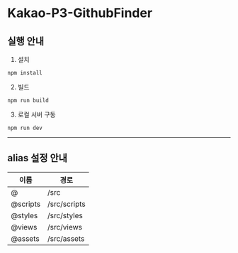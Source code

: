# Kakao-P3-GithubFinder

<h2>실행 안내</h2>

1. 설치

```
npm install
```

2. 빌드

```
npm run build
```

3. 로컬 서버 구동

```
npm run dev
```

---

<h2>alias 설정 안내</h2>

| 이름     | 경로         |
| -------- | ------------ |
| @        | /src         |
| @scripts | /src/scripts |
| @styles  | /src/styles  |
| @views   | /src/views   |
| @assets  | /src/assets  |
